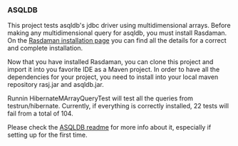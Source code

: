 ### ASQLDB

This project tests asqldb's jdbc driver using multidimensional arrays. Before making any multidimensional query for asqldb, you must install Rasdaman. On the [Rasdaman installation page](http://www.rasdaman.org/wiki/Install) you can find all the details for a correct and complete installation.

Now that you have installed Rasdaman, you can clone this project and import it into you favorite IDE as a Maven project. In order to have all the dependencies for your project, you need to install into your local maven repository rasj.jar and asqldb.jar.

Runnin HibernateMArrayQueryTest will test all the queries from testrun/hibernate. Currently, if everything is correctly installed, 22 tests will fail from a total of 104.

Please check the [ASQLDB readme](https://github.com/misev/asqldb/blob/master/README.md) for more info about it, especially if setting up for the first time.
